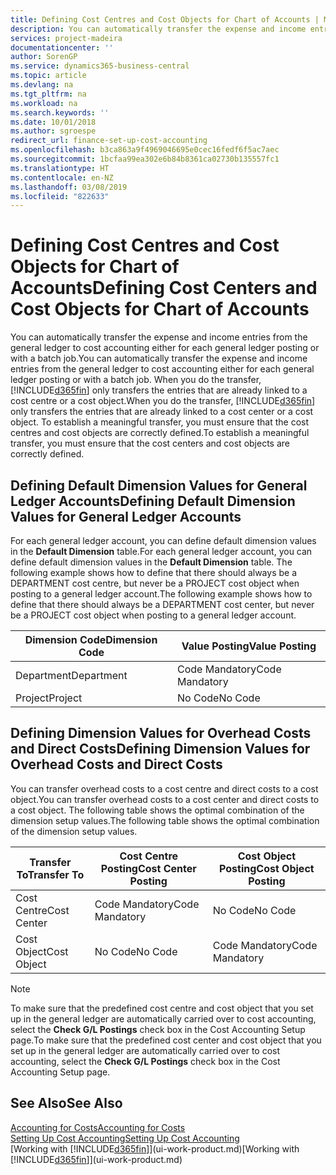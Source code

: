 ```yaml
---
title: Defining Cost Centres and Cost Objects for Chart of Accounts | Microsoft Docs
description: You can automatically transfer the expense and income entries from the general ledger to cost accounting either for each general ledger posting or with a batch job. When you do the transfer, the system only transfers the entries that are already linked to a cost centre or a cost object. To establish a meaningful transfer, you must ensure that the cost centres and cost objects are correctly defined.
services: project-madeira
documentationcenter: ''
author: SorenGP
ms.service: dynamics365-business-central
ms.topic: article
ms.devlang: na
ms.tgt_pltfrm: na
ms.workload: na
ms.search.keywords: ''
ms.date: 10/01/2018
ms.author: sgroespe
redirect_url: finance-set-up-cost-accounting
ms.openlocfilehash: b3ca863a9f4969046695e0cec16fedf6f5ac7aec
ms.sourcegitcommit: 1bcfaa99ea302e6b84b8361ca02730b135557fc1
ms.translationtype: HT
ms.contentlocale: en-NZ
ms.lasthandoff: 03/08/2019
ms.locfileid: "822633"
---
```

# <a name="defining-cost-centers-and-cost-objects-for-chart-of-accounts"></a><span data-ttu-id="61dbd-105">Defining Cost Centres and Cost Objects for Chart of Accounts</span><span class="sxs-lookup"><span data-stu-id="61dbd-105">Defining Cost Centers and Cost Objects for Chart of Accounts</span></span>
<span data-ttu-id="61dbd-106">You can automatically transfer the expense and income entries from the general ledger to cost accounting either for each general ledger posting or with a batch job.</span><span class="sxs-lookup"><span data-stu-id="61dbd-106">You can automatically transfer the expense and income entries from the general ledger to cost accounting either for each general ledger posting or with a batch job.</span></span> <span data-ttu-id="61dbd-107">When you do the transfer, [!INCLUDE[d365fin](includes/d365fin_md.md)] only transfers the entries that are already linked to a cost centre or a cost object.</span><span class="sxs-lookup"><span data-stu-id="61dbd-107">When you do the transfer, [!INCLUDE[d365fin](includes/d365fin_md.md)] only transfers the entries that are already linked to a cost center or a cost object.</span></span> <span data-ttu-id="61dbd-108">To establish a meaningful transfer, you must ensure that the cost centres and cost objects are correctly defined.</span><span class="sxs-lookup"><span data-stu-id="61dbd-108">To establish a meaningful transfer, you must ensure that the cost centers and cost objects are correctly defined.</span></span>  

## <a name="defining-default-dimension-values-for-general-ledger-accounts"></a><span data-ttu-id="61dbd-109">Defining Default Dimension Values for General Ledger Accounts</span><span class="sxs-lookup"><span data-stu-id="61dbd-109">Defining Default Dimension Values for General Ledger Accounts</span></span>  
<span data-ttu-id="61dbd-110">For each general ledger account, you can define default dimension values in the **Default Dimension** table.</span><span class="sxs-lookup"><span data-stu-id="61dbd-110">For each general ledger account, you can define default dimension values in the **Default Dimension** table.</span></span> <span data-ttu-id="61dbd-111">The following example shows how to define that there should always be a DEPARTMENT cost centre, but never be a PROJECT cost object when posting to a general ledger account.</span><span class="sxs-lookup"><span data-stu-id="61dbd-111">The following example shows how to define that there should always be a DEPARTMENT cost center, but never be a PROJECT cost object when posting to a general ledger account.</span></span>  

|<span data-ttu-id="61dbd-112">**Dimension Code**</span><span class="sxs-lookup"><span data-stu-id="61dbd-112">**Dimension Code**</span></span>|<span data-ttu-id="61dbd-113">**Value Posting**</span><span class="sxs-lookup"><span data-stu-id="61dbd-113">**Value Posting**</span></span>|  
|------------------------------------------|-----------------------------------------|  
|<span data-ttu-id="61dbd-114">Department</span><span class="sxs-lookup"><span data-stu-id="61dbd-114">Department</span></span>|<span data-ttu-id="61dbd-115">Code Mandatory</span><span class="sxs-lookup"><span data-stu-id="61dbd-115">Code Mandatory</span></span>|  
|<span data-ttu-id="61dbd-116">Project</span><span class="sxs-lookup"><span data-stu-id="61dbd-116">Project</span></span>|<span data-ttu-id="61dbd-117">No Code</span><span class="sxs-lookup"><span data-stu-id="61dbd-117">No Code</span></span>|  

## <a name="defining-dimension-values-for-overhead-costs-and-direct-costs"></a><span data-ttu-id="61dbd-118">Defining Dimension Values for Overhead Costs and Direct Costs</span><span class="sxs-lookup"><span data-stu-id="61dbd-118">Defining Dimension Values for Overhead Costs and Direct Costs</span></span>  
 <span data-ttu-id="61dbd-119">You can transfer overhead costs to a cost centre and direct costs to a cost object.</span><span class="sxs-lookup"><span data-stu-id="61dbd-119">You can transfer overhead costs to a cost center and direct costs to a cost object.</span></span> <span data-ttu-id="61dbd-120">The following table shows the optimal combination of the dimension setup values.</span><span class="sxs-lookup"><span data-stu-id="61dbd-120">The following table shows the optimal combination of the dimension setup values.</span></span>  

|<span data-ttu-id="61dbd-121">Transfer To</span><span class="sxs-lookup"><span data-stu-id="61dbd-121">Transfer To</span></span>|<span data-ttu-id="61dbd-122">Cost Centre Posting</span><span class="sxs-lookup"><span data-stu-id="61dbd-122">Cost Center Posting</span></span>|<span data-ttu-id="61dbd-123">Cost Object Posting</span><span class="sxs-lookup"><span data-stu-id="61dbd-123">Cost Object Posting</span></span>|  
|-----------------|-------------------------|-------------------------|  
|<span data-ttu-id="61dbd-124">Cost Centre</span><span class="sxs-lookup"><span data-stu-id="61dbd-124">Cost Center</span></span>|<span data-ttu-id="61dbd-125">Code Mandatory</span><span class="sxs-lookup"><span data-stu-id="61dbd-125">Code Mandatory</span></span>|<span data-ttu-id="61dbd-126">No Code</span><span class="sxs-lookup"><span data-stu-id="61dbd-126">No Code</span></span>|  
|<span data-ttu-id="61dbd-127">Cost Object</span><span class="sxs-lookup"><span data-stu-id="61dbd-127">Cost Object</span></span>|<span data-ttu-id="61dbd-128">No Code</span><span class="sxs-lookup"><span data-stu-id="61dbd-128">No Code</span></span>|<span data-ttu-id="61dbd-129">Code Mandatory</span><span class="sxs-lookup"><span data-stu-id="61dbd-129">Code Mandatory</span></span>|  

> [!NOTE]  
>  <span data-ttu-id="61dbd-130">To make sure that the predefined cost centre and cost object that you set up in the general ledger are automatically carried over to cost accounting, select the **Check G/L Postings** check box in the Cost Accounting Setup page.</span><span class="sxs-lookup"><span data-stu-id="61dbd-130">To make sure that the predefined cost center and cost object that you set up in the general ledger are automatically carried over to cost accounting, select the **Check G/L Postings** check box in the Cost Accounting Setup page.</span></span>  

## <a name="see-also"></a><span data-ttu-id="61dbd-131">See Also</span><span class="sxs-lookup"><span data-stu-id="61dbd-131">See Also</span></span>  
[<span data-ttu-id="61dbd-132">Accounting for Costs</span><span class="sxs-lookup"><span data-stu-id="61dbd-132">Accounting for Costs</span></span>](finance-manage-cost-accounting.md)  
[<span data-ttu-id="61dbd-133">Setting Up Cost Accounting</span><span class="sxs-lookup"><span data-stu-id="61dbd-133">Setting Up Cost Accounting</span></span>](finance-set-up-cost-accounting.md)  
<span data-ttu-id="61dbd-134">[Working with [!INCLUDE[d365fin](includes/d365fin_md.md)]](ui-work-product.md)</span><span class="sxs-lookup"><span data-stu-id="61dbd-134">[Working with [!INCLUDE[d365fin](includes/d365fin_md.md)]](ui-work-product.md)</span></span>
